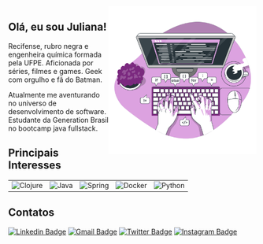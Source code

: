 <img align="right" width="300" height="300" src="https://github.com/julianarpaz/julianarpaz/blob/main/code%20(1).svg">

<h2>Olá, eu sou Juliana! </h2>

Recifense, rubro negra e engenheira química formada pela UFPE.
Aficionada por séries, filmes e games. Geek com orgulho e fã do Batman.

Atualmente me aventurando no universo de desenvolvimento de software.
Estudante da Generation Brasil no bootcamp java fullstack.


<h2>Principais Interesses</h2>

<table>
    <tr>
        <td><img alt="Clojure" src="https://img.shields.io/badge/clojure-236DB33F?style=for-the-badge&logo=clojure&logoColor=white"/></td>
        <td><img alt="Java" src="https://img.shields.io/badge/java-%23ED8B00.svg?&style=for-the-badge&logo=java&logoColor=white"/></td>
        <td><img alt="Spring" src="https://img.shields.io/badge/spring-%236DB33F.svg?&style=for-the-badge&logo=spring&logoColor=white"/></td>
        <td><img alt="Docker" src="https://img.shields.io/badge/docker-%230db7ed.svg?&style=for-the-badge&logo=docker&logoColor=white"/></td>
        <td><img alt="Python" src="https://img.shields.io/badge/python-14354C?style=for-the-badge&logo=python&logoColor=white"/></td>
    </tr>
</table>

<h2>Contatos</h2>

[![Linkedin Badge](https://img.shields.io/badge/-LinkedIn-blue?style=flat-square&logo=Linkedin&logoColor=white&link=link_do_seu_perfil_no_linkedin)](https://www.linkedin.com/in/juliana-paz/)
[![Gmail Badge](https://img.shields.io/badge/-Gmail-c14438?style=flat-square&logo=Gmail&logoColor=white&link=mailto:seu_email)](mailto:julianarpaz@gmail.com)
[![Twitter Badge](https://img.shields.io/badge/-Twitter-00acee?style=flat-square&logo=Twitter&logoColor=white&link=link_do_seu_perfil_do_twitter)](https://twitter.com/jubinhacodes)
[![Instagram Badge](https://img.shields.io/badge/Instagram-dd2a7b?style=flat-square&logo=instagram&logoColor=white&link_do_seu_perfil_no_instagram)](https://www.instagram.com/julianarpaz/)
